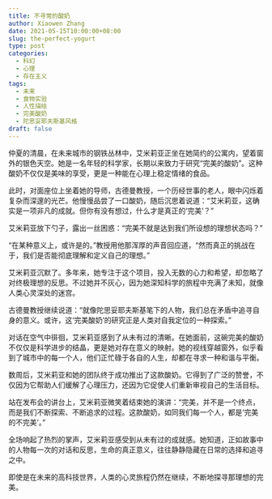 ```yaml
---
title: 不寻常的酸奶
author: Xiaowen Zhang
date: 2021-05-15T10:00:00+08:00
slug: the-perfect-yogurt
type: post
categories:
  - 科幻
  - 心理
  - 存在主义
tags:
  - 未来
  - 食物实验
  - 人性描绘
  - 完美酸奶
  - 陀思妥耶夫斯基风格
draft: false
---
```


仲夏的清晨，在未来城市的钢铁丛林中，艾米莉亚正坐在她简约的公寓内，望着窗外的银色天空。她是一名年轻的科学家，长期以来致力于研究“完美的酸奶”。这种酸奶不仅仅是美味的享受，更是一种能在心理上稳定情绪的食品。

此时，对面座位上坐着她的导师，古德曼教授，一个历经世事的老人，眼中闪烁着复杂而深邃的光芒。他慢慢品尝了一口酸奶，随后沉思着说道：“艾米莉亚，这确实是一项非凡的成就。但你有没有想过，什么才是真正的‘完美’？”

艾米莉亚放下勺子，露出一丝困惑：“完美不就是达到我们所设想的理想状态吗？”

“在某种意义上，或许是的。”教授用他那浑厚的声音回应道，“然而真正的挑战在于，我们是否能彻底理解和定义自己的理想。”

艾米莉亚沉默了。多年来，她专注于这个项目，投入无数的心力和希望，却忽略了对终极理想的反思。不过她并不灰心，因为她深知科学的旅程中充满了未知，就像人类心灵深处的迷宫。

古德曼教授继续说道：“就像陀思妥耶夫斯基笔下的人物，我们总在矛盾中追寻自身的意义。或许，这‘完美酸奶’的研究正是人类对自我定位的一种探索。”

对话在空气中徘徊，艾米莉亚感到了从未有过的清晰。在她面前，这碗完美的酸奶不仅仅是科学进步的结晶，更是她对存在意义的映射。她的视线穿越窗外，似乎看到了城市中的每一个人，他们正忙碌于各自的人生，却都在寻求一种和谐与平衡。

数周后，艾米莉亚和她的团队终于成功推出了这款酸奶。它得到了广泛的赞誉，不仅因为它帮助人们缓解了心理压力，还因为它促使人们重新审视自己的生活目标。

站在发布会的讲台上，艾米莉亚微笑着结束她的演讲：“完美，并不是一个终点，而是我们不断探索、不断追求的过程。这款酸奶，如同我们每一个人，都是‘完美的不完美’。”

全场响起了热烈的掌声，艾米莉亚感受到从未有过的成就感。她知道，正如故事中的人物每一次的对话和反思，生命的真正意义，往往静静隐藏在日常的选择和追寻之中。

即使是在未来的高科技世界，人类的心灵旅程仍然在继续，不断地探寻那理想的完美。